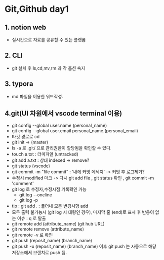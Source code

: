 # Git,Github day1



## 1. notion web

- 실시간으로 자료를 공유할 수 있는 플랫폼

## 2. CLI

- git 설치 후 ls,cd,mv,rm 과 각 옵션 숙지

## 3. typora

- md 파일을 이용한 워드작성. 

## 4.git(UI 차원에서 vscode terminal 이용)

- git config --global user.name (personal_name)
- git config --global user.email personal_name.(personal_email)
- 타깃 경로로 cd 
- git init -> (master)
- ls -a 로 .git/ 으로 관리권한이 할당됨을 확인할 수 있다.
- touch a.txt : 더미파일 (untracked)
- git add a.txt : 상태 indexed -> remove?
- git status (vscode)
- git commit -m "file commit" : '내에 커밋 메세지'  -> 커밋 후 로그제거?
- 수정시 modified 마크 -> 다시 git add file , git status 확인 , git commit -m 'comment'
- git log 로 수정자,수정시점 기록확인 가능
  - git log --oneline
  - git log -p
- tip : git add . : 폴더내 모든 변경사항 add
- 모두 출력 불가능시 (git log 시 대량인 경우), 마지막 줄 (end)로 표시 후 반응이 없는 이슈 : q 로 탈출
- git remote add (attribute_name) (git hub URL) 
- git remote remove (attribute_name)
- git remote -v 로 확인 
- git push (reposit_name) (branch_name)
- git push -u (reposit_name) (branch_name) 이후 git push 는 자동으로 해당 저장소에서 브랜치로 push 됨.